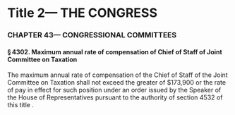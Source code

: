
# Title 2— THE CONGRESS
### CHAPTER 43— CONGRESSIONAL COMMITTEES
#### § 4302. Maximum annual rate of compensation of Chief of Staff of Joint Committee on Taxation

The maximum annual rate of compensation of the Chief of Staff of the Joint Committee on Taxation shall not exceed the greater of $173,900 or the rate of pay in effect for such position under an order issued by the Speaker of the House of Representatives pursuant to the authority of section 4532 of this title .
